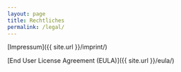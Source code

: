 ```yaml
---
layout: page
title: Rechtliches
permalink: /legal/
---
```


[Impressum]({{ site.url }}/imprint/)

[End User License Agreement (EULA)]({{ site.url }}/eula/)